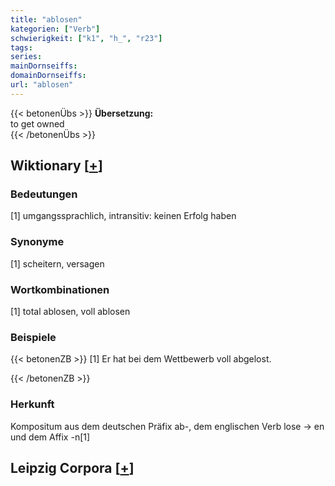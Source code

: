 ```yaml
---
title: "ablosen"
kategorien: ["Verb"]
schwierigkeit: ["k1", "h_", "r23"]
tags:
series:
mainDornseiffs:
domainDornseiffs:
url: "ablosen"
---
```


{{< betonenÜbs >}}
**Übersetzung:**  
to get owned  
{{< /betonenÜbs >}}

## Wiktionary [[+](https://de.wiktionary.org/wiki/ablosen)]

### Bedeutungen
[1] umgangssprachlich, intransitiv: keinen Erfolg haben  

### Synonyme
[1] scheitern, versagen  

### Wortkombinationen
[1] total ablosen, voll ablosen  

### Beispiele
{{< betonenZB >}}
[1] Er hat bei dem Wettbewerb voll abgelost.  

{{< /betonenZB >}}
### Herkunft
Kompositum aus dem deutschen Präfix ab-, dem englischen Verb lose → en und dem Affix -n[1]  


## Leipzig Corpora [[+](https://corpora.uni-leipzig.de/en/res?word=ablosen&corpusId=deu_newscrawl-public_2018)]

